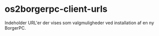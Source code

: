 # os2borgerpc-client-urls
Indeholder URL'er der vises som valgmuligheder ved installation af en ny BorgerPC.
